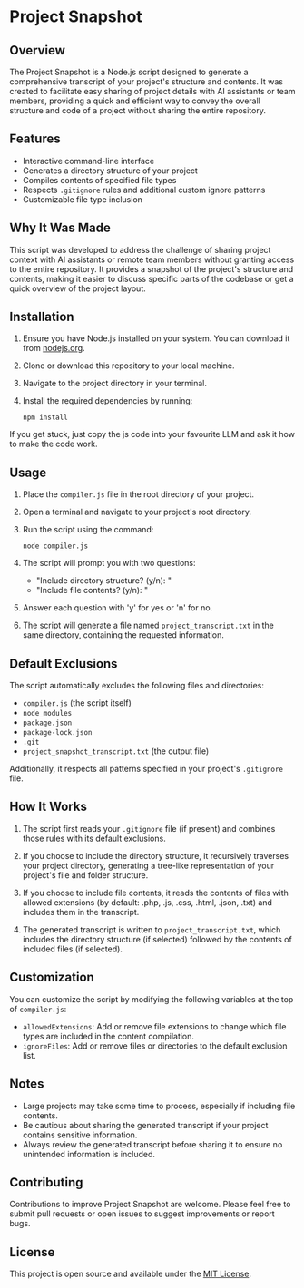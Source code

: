 # Project Snapshot

## Overview

The Project Snapshot is a Node.js script designed to generate a comprehensive transcript of your project's structure and contents. It was created to facilitate easy sharing of project details with AI assistants or team members, providing a quick and efficient way to convey the overall structure and code of a project without sharing the entire repository.

## Features

- Interactive command-line interface
- Generates a directory structure of your project
- Compiles contents of specified file types
- Respects `.gitignore` rules and additional custom ignore patterns
- Customizable file type inclusion

## Why It Was Made

This script was developed to address the challenge of sharing project context with AI assistants or remote team members without granting access to the entire repository. It provides a snapshot of the project's structure and contents, making it easier to discuss specific parts of the codebase or get a quick overview of the project layout.

## Installation

1. Ensure you have Node.js installed on your system. You can download it from [nodejs.org](https://nodejs.org/).

2. Clone or download this repository to your local machine.

3. Navigate to the project directory in your terminal.

4. Install the required dependencies by running:
   ```
   npm install
   ```
If you get stuck, just copy the js code into your favourite LLM and ask it how to make the code work.

## Usage

1. Place the `compiler.js` file in the root directory of your project.

2. Open a terminal and navigate to your project's root directory.

3. Run the script using the command:
   ```
   node compiler.js
   ```

4. The script will prompt you with two questions:
   - "Include directory structure? (y/n): "
   - "Include file contents? (y/n): "

5. Answer each question with 'y' for yes or 'n' for no.

6. The script will generate a file named `project_transcript.txt` in the same directory, containing the requested information.

## Default Exclusions

The script automatically excludes the following files and directories:

- `compiler.js` (the script itself)
- `node_modules`
- `package.json`
- `package-lock.json`
- `.git`
- `project_snapshot_transcript.txt` (the output file)

Additionally, it respects all patterns specified in your project's `.gitignore` file.

## How It Works

1. The script first reads your `.gitignore` file (if present) and combines those rules with its default exclusions.

2. If you choose to include the directory structure, it recursively traverses your project directory, generating a tree-like representation of your project's file and folder structure.

3. If you choose to include file contents, it reads the contents of files with allowed extensions (by default: .php, .js, .css, .html, .json, .txt) and includes them in the transcript.

4. The generated transcript is written to `project_transcript.txt`, which includes the directory structure (if selected) followed by the contents of included files (if selected).

## Customization

You can customize the script by modifying the following variables at the top of `compiler.js`:

- `allowedExtensions`: Add or remove file extensions to change which file types are included in the content compilation.
- `ignoreFiles`: Add or remove files or directories to the default exclusion list.

## Notes

- Large projects may take some time to process, especially if including file contents.
- Be cautious about sharing the generated transcript if your project contains sensitive information.
- Always review the generated transcript before sharing it to ensure no unintended information is included.

## Contributing

Contributions to improve Project Snapshot are welcome. Please feel free to submit pull requests or open issues to suggest improvements or report bugs.

## License

This project is open source and available under the [MIT License](LICENSE).
